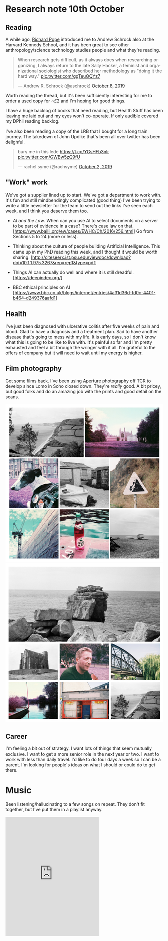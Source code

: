 # Research note 10th October

## Reading
A while ago, [Richard Pope](https://twitter.com/richardjpope) introduced me to Andrew Schrock also at the Harvard Kennedy School, and it has been great to see other anthropology/science technology studies people and what they're reading.
<blockquote class="twitter-tweet" data-partner="tweetdeck"><p lang="en" dir="ltr">When research gets difficult, as it always does when researching organizing, I always return to the late Sally Hacker, a feminist and organizational sociologist who described her methodology as &quot;doing it the hard way.&quot; <a href="https://t.co/gqTeuQQYz7">pic.twitter.com/gqTeuQQYz7</a></p>&mdash; Andrew R. Schrock (@aschrock) <a href="https://twitter.com/aschrock/status/1181618371411898368?ref_src=twsrc%5Etfw">October 8, 2019</a></blockquote>
<script async src="https://platform.twitter.com/widgets.js" charset="utf-8"></script>
Worth reading the thread, but it's been sufficiently interesting for me to order a used copy for ~£2 and I'm hoping for good things.

I have a huge backlog of books that need reading, but Health Stuff has been leaving me laid out and my eyes won't co-operate. If only audible covered my DPhil reading backlog.

I've also been reading a copy of the LRB that I bought for a long train journey. The takedown of John Updike that's been all over twitter has been delighful.
<blockquote class="twitter-tweet" data-partner="tweetdeck"><p lang="en" dir="ltr">bury me in this lede <a href="https://t.co/YGsHFb3nlr">https://t.co/YGsHFb3nlr</a> <a href="https://t.co/GWBw5zQ9fU">pic.twitter.com/GWBw5zQ9fU</a></p>&mdash; rachel syme (@rachsyme) <a href="https://twitter.com/rachsyme/status/1179483785211060231?ref_src=twsrc%5Etfw">October 2, 2019</a></blockquote>
<script async src="https://platform.twitter.com/widgets.js" charset="utf-8"></script>

## "Work" work
We've got a supplier lined up to start. We've got a department to work with. It's fun and still mindbendingly complicated (good thing)
I've been trying to write a little newsletter for the team to send out the links I've seen each week, and I think you deserve them too.
- *AI and the Law*. When can you use AI to select documents on a server to be part of evidence in a case? There's case law on that.
[https://www.bailii.org/ew/cases/EWHC/Ch/2016/256.html]
Go from Sections 5 to 24 (more or less).

- Thinking about the culture of people building Artificial Intelligence.
This came up in my PhD reading this week, and I thought it would be worth sharing.
[http://citeseerx.ist.psu.edu/viewdoc/download?doi=10.1.1.975.3267&rep=rep1&type=pdf]

- Things AI can actually do well and where it is still dreadful.
[https://deepindex.org/]

- BBC ethical principles on AI
[https://www.bbc.co.uk/blogs/internet/entries/4a31d36d-fd0c-4401-b464-d249376aafd1]

## Health
I've just been diagnosed with ulcerative colitis after five weeks of pain and blood. Glad to have a diagnosis and a treatment plan. Sad to have another disease that's going to mess with my life. It is early days, so I don't know what this is going to be like to live with. It's painful so far and I'm pretty exhausted and feel a bit through the wringer with it all. I'm grateful to the offers of company but it will need to wait until my energy is higher.

## Film photography
Got some films back. I've been using Aperture photography off TCR to develop since Lomo in Soho closed down. They're _really_ good. A bit pricey, but good folks and do an amazing job with the prints and good detail on the scans.

![collage of black and white, purple and colour shots](https://raw.githubusercontent.com/blangry/thedoctorate/master/B014457-R1-01-00A-COLLAGE.jpg "collage of black and white, purple and colour shots")
<br>
![collage of black and white, purple and colour shots](https://raw.githubusercontent.com/blangry/thedoctorate/master/B014457-R1-17-16A-COLLAGE.jpg "collage of black and white, purple and colour shots")

## Career
I'm feeling a bit out of strategy. I want lots of things that seem mutually exclusive. I want to get a more senior role in the next year or two. I want to work with less than daily travel. I'd like to do four days a week so I can be a parent. I'm looking for people's ideas on what I should or could do to get there.

# Music
Been listening/hallucinating to a few songs on repeat. They don't fit together, but I've put them in a playlist anyway.

<iframe src="https://open.spotify.com/embed/playlist/3RmpYSMZke9dYJW42T1xe1" width="300" height="380" frameborder="0" allowtransparency="true" allow="encrypted-media"></iframe>
